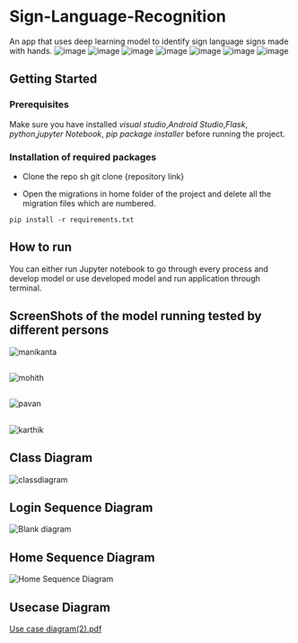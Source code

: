 # Sign-Language-Recognition
An app that uses deep learning model to identify sign language signs made with hands.
![image](https://img.shields.io/badge/Python-3776AB?style=for-the-badge&logo=python&logoColor=white)
![image](https://img.shields.io/badge/HTML5-E34F26?style=for-the-badge&logo=html5&logoColor=white)
![image](https://img.shields.io/badge/CSS3-1572B6?style=for-the-badge&logo=css3&logoColor=white)
![image](https://img.shields.io/badge/FLASK-092E00?style=for-the-badge&logo=Flask&logoColor=white)
![image](https://img.shields.io/badge/DART-E34F26?style=for-the-badge&logo=dart&logoColor=white)
![image](https://img.shields.io/badge/FLUTTER-3756AB?style=for-the-badge&logo=flutter&logoColor=white)
![image](https://img.shields.io/badge/FIREBASE-E34F26?style=for-the-badge&logo=FireBase&logoColor=white)

## Getting Started
### Prerequisites

Make sure you have installed *visual studio*,*Android Studio*,*Flask*, *python*,*jupyter Notebook*, *pip package installer*  before running the project.

### Installation of required packages

* Clone the repo sh git clone {repository link}
   
* Open the migrations in home folder of the project and delete all the migration files which are numbered.
```
pip install -r requirements.txt
```

## How to run
You can either run Jupyter notebook to go through every process and develop model or use developed model and run application through terminal.

## ScreenShots of the model running tested by different persons

![manikanta](https://user-images.githubusercontent.com/98742800/200650058-d542954a-8c54-43ca-b4a2-d01f52b11dd7.jpeg)
##
![mohith](https://user-images.githubusercontent.com/98742800/200650111-59eb9322-401b-4ecf-94b5-85f3d714b6b4.jpeg)
##
![pavan](https://user-images.githubusercontent.com/98742800/200650162-e041d984-e49b-48b1-ae7c-d8b11bf988f1.jpeg)
##
![karthik](https://user-images.githubusercontent.com/98742800/200650166-6a1705d3-985a-485c-9238-53a887fa1397.jpeg)


## Class Diagram

![classdiagram](https://user-images.githubusercontent.com/98742800/200653575-5c2284f6-5be7-4e12-b627-da815b5d86aa.jpeg)


## Login Sequence Diagram

![Blank diagram](https://user-images.githubusercontent.com/98742800/200653891-ee5c6f10-b88d-427c-b912-30999b04f52e.jpeg)

## Home Sequence Diagram

![Home Sequence Diagram](https://user-images.githubusercontent.com/98742800/200654284-6de38d31-4626-44fb-86a6-12fb72aae698.jpeg)

## Usecase Diagram

[Use case diagram(2).pdf](https://github.com/pavansai444/Sign-Language-Recognition/files/9964571/Use.case.diagram.2.pdf)

